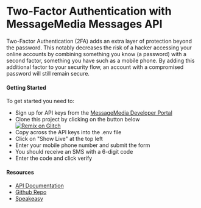 # Two-Factor Authentication with MessageMedia Messages API
Two-Factor Authentication (2FA) adds an extra layer of protection beyond the password. This notably decreases the risk of a hacker accessing your online accounts by combining something you know (a password) with a second factor, something you have such as a mobile phone. By adding this additional factor to your security flow, an account with a compromised password will still remain secure.

#### Getting Started
To get started you need to:

* Sign up for API keys from the [MessageMedia Developer Portal](https://developers.messagemedia.com/register)
* Clone this project by clicking on the button below  
[![Remix on Glitch](https://cdn.glitch.com/2703baf2-b643-4da7-ab91-7ee2a2d00b5b%2Fremix-button.svg)](https://glitch.com/edit/#!/remix/https://glitch.com/~messagemedia-messages)
* Copy across the API keys into the .env file
* Click on "Show Live" at the top left
* Enter your mobile phone number and submit the form
* You should receive an SMS with a 6-digit code
* Enter the code and click verify

#### Resources
* [API Documentation](https://developers.messagemedia.com/code/messages-api-documentation/)
* [Github Repo](https://github.com/messagemedia/2fa-glitch-nodejs)
* [Speakeasy](https://github.com/speakeasyjs/speakeasy)
